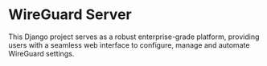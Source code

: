# WireGuard Server

This Django project serves as a robust enterprise-grade platform, providing users with a seamless web interface to configure, manage and automate WireGuard settings.
